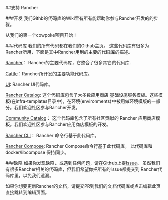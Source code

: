 ##支持 Rancher

###开发
我们Githb的代码库的Wiki里有所有能帮助你参与Rancher开发的的步骤。

从我们的第一个cowpoke项目开始！

###代码库
我们的所有代码都在我们的Github主页。 这些代码库有很多为Rancher所用，下面是其中Rancher用到的主要的代码库的描述。

[Rancher](https://github.com/rancher/rancher)： Rancher的主要代码库，它整合了很多其它的代码库.

[Cattle](https://github.com/rancher/cattle)：Rancher所开发的主要功能代码库。

[UI](https://github.com/rancher/ui): Rancher UI代码库。

[Rancher Catalog](https://github.com/rancher/rancher-catalog): 这个代码库包含了大多数应用商店 基础设施服务模板。这些模板(在infra-templates目录中)，在环境(environments)中被用做环境模版的一部分。我们欢迎社区参与Rancher开发。

[Community Catalog](https://github.com/rancher/community-catalog)： 这个代码库包含了所有社区贡献的 Rancher 应用商店模板。我们欢迎社区参与Rancher应用商店模板的开发。

[Rancher CLI](https://github.com/rancher/cli)： Rancher 命令行基于此代码库。

[Rancher Compose](https://github.com/rancher/rancher-compose): Rancher Compose命令行基于此代码库。 此代码库和 docker/libcompose 保持同步。

###缺陷
如果你发现缺陷，或遇到任何问题，请在Github上提[Issue](https://github.com/rancher/rancher/issues/new)。 虽然我们有很多Rancher相关的代码库，但我们希望你把所有的issue都提交到 Rancher代码库里，以免我们遗漏。

如果你想要更新Rancher的文档，请提交PR到我们的文档代码库或点击编辑此页直接跳转到编辑页面。